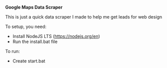 **Google Maps Data Scraper**

This is just a quick data scraper I made to help me get leads for web design

To setup, you need:
- Install NodeJS LTS (https://nodejs.org/en)
- Run the install.bat file

To run:
- Create start.bat